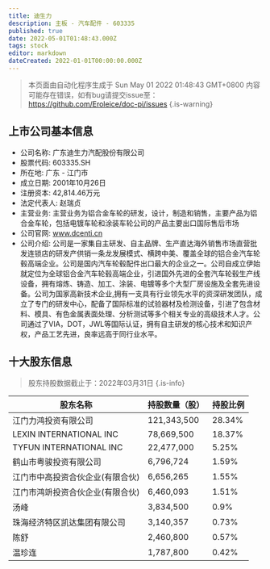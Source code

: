 ```yaml
---
title: 迪生力
description: 主板 - 汽车配件 - 603335
published: true
date: 2022-05-01T01:48:43.000Z
tags: stock
editor: markdown
dateCreated: 2022-01-01T00:00:00.000Z
---
```


> 本页面由自动化程序生成于 Sun May 01 2022 01:48:43 GMT+0800
> 内容可能存在错误，如有bug请提交issue至：https://github.com/Eroleice/doc-pi/issues
{.is-warning}

## 上市公司基本信息
- 公司名称: 广东迪生力汽配股份有限公司
- 股票代码: 603335.SH
- 所在地: 广东 - 江门市
- 成立日期: 2001年10月26日
- 注册资本: 42,814.46万元
- 法定代表人: 赵瑞贞
- 主营业务: 主营业务为铝合金车轮的研发，设计，制造和销售，主要产品为铝合金车轮，包括电镀车轮和涂装车轮公司的产品主要出口国际售后市场
- 公司官网: www.dcenti.cn
- 公司介绍: 公司是一家集自主研发、自主品牌、生产直达海外销售市场直营批发连锁店的研发产供销一条龙发展模式、横跨中美、覆盖全球的铝合金汽车轮毂高端企业。公司是国内汽车轮毂配件出口最大的企业之一。公司自成立伊始就定位为全球铝合金汽车轮毂高端企业，引进国外先进的全套汽车轮毂生产线设备，拥有熔炼、铸造、加工、涂装、电镀等多个大型厂房设施及全套先进设备。公司为国家高新技术企业,拥有一支具有行业领先水平的资深研发团队，成立了专门的研发中心，配备了国际标准的试验器材及检测设备，引进了包含材料、模具、有色金属表面处理、分析测试等多个相关专业的高级技术人才。公司通过了VIA，DOT，JWL等国际认证，拥有自主研发的核心技术和知识产权，产品工艺先进，良率远高于同行业水平。


## 十大股东信息
> 股东持股数据截止于：2022年03月31日
{.is-info}

| 股东名称 | 持股数量（股） | 持股比例 |
| --- | --- | --- |
| 江门力鸿投资有限公司 | 121,343,500 | 28.34% |
| LEXIN INTERNATIONAL INC | 78,669,500 | 18.37% |
| TYFUN INTERNATIONAL INC | 22,477,000 | 5.25% |
| 鹤山市粤骏投资有限公司 | 6,796,724 | 1.59% |
| 江门市中高投资合伙企业(有限合伙) | 6,656,265 | 1.55% |
| 江门市鸿竔投资合伙企业(有限合伙) | 6,460,093 | 1.51% |
| 汤峰 | 3,834,500 | 0.9% |
| 珠海经济特区凯达集团有限公司 | 3,140,357 | 0.73% |
| 陈舒 | 2,460,800 | 0.57% |
| 温珍连 | 1,787,800 | 0.42% |




